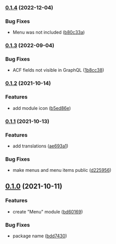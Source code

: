 ### [0.1.4](https://github.com/municipio-se/wordpress-plugin-modularity-extras/compare/v0.1.3...v0.1.4) (2022-12-04)


### Bug Fixes

* Menu was not included ([b80c33a](https://github.com/municipio-se/wordpress-plugin-modularity-extras/commit/b80c33aefae5f4b484c37496d6830b40198dab89))

### [0.1.3](https://github.com/municipio-se/wordpress-plugin-modularity-extras/compare/v0.1.2...v0.1.3) (2022-09-04)


### Bug Fixes

* ACF fields not visible in GraphQL ([1b8cc38](https://github.com/municipio-se/wordpress-plugin-modularity-extras/commit/1b8cc3875ed085806c78b0cd3bfda9a723bf8fe1))

### [0.1.2](https://github.com/municipio-se/wordpress-plugin-modularity-extras/compare/v0.1.1...v0.1.2) (2021-10-14)


### Features

* add module icon ([b5ed86e](https://github.com/municipio-se/wordpress-plugin-modularity-extras/commit/b5ed86e02ab8b281d43abf0a886b98da245fec11))

### [0.1.1](https://github.com/municipio-se/wordpress-plugin-modularity-extras/compare/v0.1.0...v0.1.1) (2021-10-13)


### Features

* add translations ([ae693a1](https://github.com/municipio-se/wordpress-plugin-modularity-extras/commit/ae693a188592add31814e3b8f9faaf3ddf3dcf58))


### Bug Fixes

* make menus and menu items public ([d225956](https://github.com/municipio-se/wordpress-plugin-modularity-extras/commit/d22595698773e47fd8eebbdd0e36a18b436fa32e))

## [0.1.0](https://github.com/municipio-se/wordpress-plugin-modularity-extras/compare/bd60169e698e0b3f5767858109ffac1dac25d537...v0.1.0) (2021-10-11)


### Features

* create "Menu" module ([bd60169](https://github.com/municipio-se/wordpress-plugin-modularity-extras/commit/bd60169e698e0b3f5767858109ffac1dac25d537))


### Bug Fixes

* package name ([bdd7430](https://github.com/municipio-se/wordpress-plugin-modularity-extras/commit/bdd7430d1ebd1716930f4490fa4ded76263bdd57))


